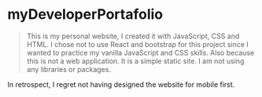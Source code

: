 # myDeveloperPortafolio

> This is my personal website, I created it with JavaScript, CSS and HTML. 
I chose not to use React and bootstrap for this project since I wanted to practice my vanilla JavaScript and CSS skills.
 Also because this is not a web application. It is a simple static site. 
 I am not using any libraries or packages.
 
In retrospect, I regret not having designed the website for mobile first.
